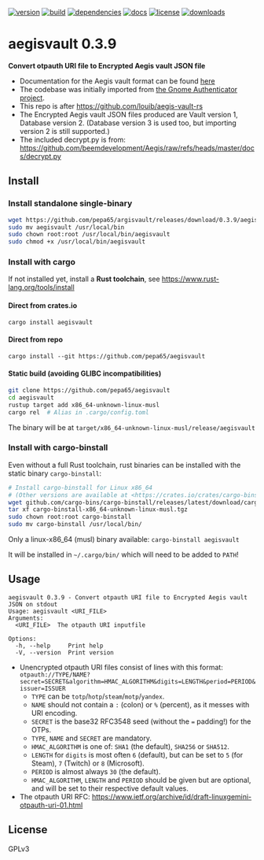 [![version](https://img.shields.io/crates/v/aegisvault.svg)](https://crates.io/crates/aegisvault)
[![build](https://github.com/pepa65/aegisvault/actions/workflows/ci.yml/badge.svg)](https://github.com/pepa65/aegisvault/actions/workflows/ci.yml)
[![dependencies](https://deps.rs/repo/github/pepa65/aegisvault/status.svg)](https://deps.rs/repo/github/pepa65/aegisvault)
[![docs](https://img.shields.io/badge/docs-aegisvault-blue.svg)](https://docs.rs/crate/aegisvault/latest)
[![license](https://img.shields.io/badge/License-GPLv3-blue.svg)](https://github.com/pepa65/aegisvault/blob/main/LICENSE)
[![downloads](https://img.shields.io/crates/d/aegisvault.svg)](https://crates.io/crates/aegisvault)

# aegisvault 0.3.9
**Convert otpauth URI file to Encrypted Aegis vault JSON file**

* Documentation for the Aegis vault format can be found [here](https://github.com/beemdevelopment/Aegis/blob/master/docs/vault.md)
* The codebase was initially imported from [the Gnome Authenticator project](https://gitlab.gnome.org/World/Authenticator/-/blob/0.3.9747ecfd73cff50cda574e7bdbebab183ba8/src/backup/aegis.rs).
* This repo is after <https://github.com/louib/aegis-vault-rs>
* The Encrypted Aegis vault JSON files produced are Vault version 1, Database version 2.
  (Database version 3 is used too, but importing version 2 is still supported.)
* The included decrypt.py is from:
  <https://github.com/beemdevelopment/Aegis/raw/refs/heads/master/docs/decrypt.py>

## Install
### Install standalone single-binary
```sh
wget https://github.com/pepa65/argisvault/releases/download/0.3.9/aegisvault
sudo mv aegisvault /usr/local/bin
sudo chown root:root /usr/local/bin/aegisvault
sudo chmod +x /usr/local/bin/aegisvault
```

### Install with cargo
If not installed yet, install a **Rust toolchain**, see <https://www.rust-lang.org/tools/install>

#### Direct from crates.io
`cargo install aegisvault`

#### Direct from repo
`cargo install --git https://github.com/pepa65/aegisvault`

#### Static build (avoiding GLIBC incompatibilities)
```sh
git clone https://github.com/pepa65/aegisvault
cd aegisvault
rustup target add x86_64-unknown-linux-musl
cargo rel  # Alias in .cargo/config.toml
```

The binary will be at `target/x86_64-unknown-linux-musl/release/aegisvault`

### Install with cargo-binstall
Even without a full Rust toolchain, rust binaries can be installed with the static binary `cargo-binstall`:

```sh
# Install cargo-binstall for Linux x86_64
# (Other versions are available at <https://crates.io/crates/cargo-binstall>)
wget github.com/cargo-bins/cargo-binstall/releases/latest/download/cargo-binstall-x86_64-unknown-linux-musl.tgz
tar xf cargo-binstall-x86_64-unknown-linux-musl.tgz
sudo chown root:root cargo-binstall
sudo mv cargo-binstall /usr/local/bin/
```

Only a linux-x86_64 (musl) binary available: `cargo-binstall aegisvault`

It will be installed in `~/.cargo/bin/` which will need to be added to `PATH`!



## Usage
```text
aegisvault 0.3.9 - Convert otpauth URI file to Encrypted Aegis vault JSON on stdout
Usage: aegisvault <URI_FILE>
Arguments:
  <URI_FILE>  The otpauth URI inputfile

Options:
  -h, --help     Print help
  -V, --version  Print version
```

* Unencrypted otpauth URI files consist of lines with this format:
  `otpauth://TYPE/NAME?secret=SECRET&algorithm=HMAC_ALGORITHM&digits=LENGTH&period=PERIOD&issuer=ISSUER`
  - `TYPE` can be `totp`/`hotp`/`steam`/`motp`/`yandex`.
  - `NAME` should not contain a `:` (colon) or `%` (percent), as it messes with URI encoding.
  - `SECRET` is the base32 RFC3548 seed (without the `=` padding!) for the OTPs.
  - `TYPE`, `NAME` and `SECRET` are mandatory.
  - `HMAC_ALGORITHM` is one of: `SHA1` (the default), `SHA256` or `SHA512`.
  - `LENGTH` for `digits` is most often `6` (default), but can be set to `5` (for Steam), `7` (Twitch) or `8` (Microsoft).
  - `PERIOD` is almost always `30` (the default).
  - `HMAC_ALGORITHM`, `LENGTH` and `PERIOD` should be given but are optional,
    and will be set to their respective default values.
* The otpauth URI RFC: <https://www.ietf.org/archive/id/draft-linuxgemini-otpauth-uri-01.html>

## License
GPLv3
